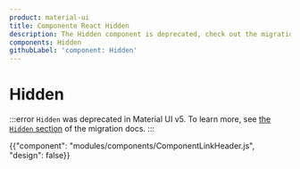 ```yaml
---
product: material-ui
title: Componente React Hidden
description: The Hidden component is deprecated, check out the migration guide for more details.
components: Hidden
githubLabel: 'component: Hidden'
---
```


# Hidden

:::error
`Hidden` was deprecated in Material UI v5. To learn more, see [the `Hidden` section](/material-ui/migration/v5-component-changes/#hidden) of the migration docs.
:::

<p class="description"></p>

{{"component": "modules/components/ComponentLinkHeader.js", "design": false}}
